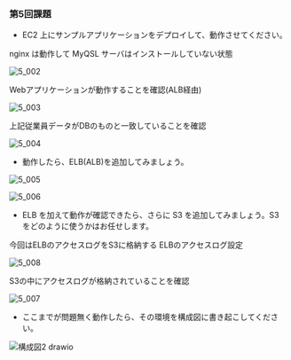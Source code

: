 ### 第5回課題

- EC2 上にサンプルアプリケーションをデプロイして、動作させてください。

nginx は動作して MyQSL サーバはインストールしていない状態

![5_002](https://user-images.githubusercontent.com/126846580/224253929-10ca47ef-34c4-47c8-81ee-dd310760a1a0.png)

Webアプリケーションが動作することを確認(ALB経由)

![5_003](https://user-images.githubusercontent.com/126846580/224253941-a2cbbd67-168e-453f-8387-711698df0694.png)

上記従業員データがDBのものと一致していることを確認

![5_004](https://user-images.githubusercontent.com/126846580/224253949-8f1f4329-d4d2-4945-bf51-447bbcc92559.png)


- 動作したら、ELB(ALB)を追加してみましょう。

![5_005](https://user-images.githubusercontent.com/126846580/224254426-8927d727-512d-4d73-b7a4-ef8cdaceac7f.png)

![5_006](https://user-images.githubusercontent.com/126846580/224254432-963eb7e9-a08d-4a17-9192-ccc8ba071860.png)


- ELB を加えて動作が確認できたら、さらに S3 を追加してみましょう。S3 をどのように使うかはお任せします。

今回はELBのアクセスログをS3に格納する
ELBのアクセスログ設定

![5_008](https://user-images.githubusercontent.com/126846580/224255279-578e9124-e4af-4bdf-9ebc-f9678dec07d2.png)

S3の中にアクセスログが格納されていることを確認

![5_007](https://user-images.githubusercontent.com/126846580/224254464-a84f6f21-9b1c-4548-b710-afcf92a4f877.png)

- ここまでが問題無く動作したら、その環境を構成図に書き起こしてください。

![構成図2 drawio](https://user-images.githubusercontent.com/126846580/224588637-14430bdd-e1e1-42e1-a3b3-d200a7a12d06.png)
